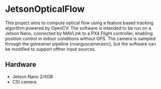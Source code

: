 # JetsonOpticalFlow
This project aims to compute optical flow using a feature based tracking algorithm powered by OpenCV. The software is intended to be run on a Jetson Nano, connected by MAVLink to a PX4 Flight controller, enabling position control in indoor conditions without GPS. The camera is sampled through the gstreamer pipeline (nvarguscamerasrc), but the software can be modified to support ofther input sources.

## Hardware
- Jetson Nano 2/4GB
- CSI camera
